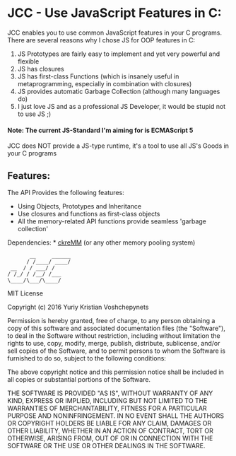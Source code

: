 # JCC - Use JavaScript Features in C:

JCC enables you to use common JavaScript features in your C programs.
There are several reasons why I chose JS for OOP features in C:

1. JS Prototypes are fairly easy to implement and yet very powerful and
       flexible
2. JS has closures
3. JS has first-class Functions (which is insanely useful in metaprogramming, especially in combination with closures)
4. JS provides automatic Garbage Collection (although many languages do)
5. I just love JS and as a professional JS Developer, it would be stupid not to use JS ;)

#### Note: The current JS-Standard I'm aiming for is ECMAScript 5
JCC does NOT provide a JS-type runtime, it's a tool to use all JS's Goods in
your C programs


## Features:
The API Provides the following features:

- Using Objects, Prototypes and Inheritance
- Use closures and functions as first-class objects
- All the memory-related API functions provide seamless 'garbage collection'

Dependencies:
    * [ckreMM](https://github.com/ckreator/ckreMM) (or any other memory pooling system)




           __     ______
          / /____/ ____/
     __  / / ___/ /     
    / /_/ / /__/ /___   
    \____/\___/\____/   


MIT License

Copyright (c) 2016 Yuriy Kristian Voshchepynets

Permission is hereby granted, free of charge, to any person obtaining a copy
of this software and associated documentation files (the "Software"), to deal
in the Software without restriction, including without limitation the rights
to use, copy, modify, merge, publish, distribute, sublicense, and/or sell
copies of the Software, and to permit persons to whom the Software is
furnished to do so, subject to the following conditions:

The above copyright notice and this permission notice shall be included in all
copies or substantial portions of the Software.

THE SOFTWARE IS PROVIDED "AS IS", WITHOUT WARRANTY OF ANY KIND, EXPRESS OR
IMPLIED, INCLUDING BUT NOT LIMITED TO THE WARRANTIES OF MERCHANTABILITY,
FITNESS FOR A PARTICULAR PURPOSE AND NONINFRINGEMENT. IN NO EVENT SHALL THE
AUTHORS OR COPYRIGHT HOLDERS BE LIABLE FOR ANY CLAIM, DAMAGES OR OTHER
LIABILITY, WHETHER IN AN ACTION OF CONTRACT, TORT OR OTHERWISE, ARISING FROM,
OUT OF OR IN CONNECTION WITH THE SOFTWARE OR THE USE OR OTHER DEALINGS IN THE
SOFTWARE.
